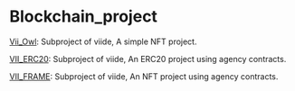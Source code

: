 # Blockchain_project
[Vii_Owl](./Vii_Owl/): Subproject of viide, A simple NFT project.

[VII_ERC20](./VII_ERC20/): Subproject of viide, An ERC20 project using agency contracts.

[VII_FRAME](./VII_FRAME/): Subproject of viide, An NFT project using agency contracts.